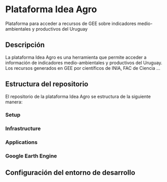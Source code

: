 # Plataforma Idea Agro

Plataforma para acceder a recursos de GEE sobre indicadores medio-ambientales y productivos del Uruguay

## Descripción

La plataforma Idea Agro es una herramienta que permite acceder a información de indicadores medio-ambientales y productivos del Uruguay. Los recursos generados en GEE por científicos de INIA, FAC de Ciencia ...

## Estructura del repositorio

El repositorio de la plataforma Idea Agro se estructura de la siguiente manera:

### Setup

### Infrastructure

### Applications

### Google Earth Engine


## Configuración del entorno de desarrollo
